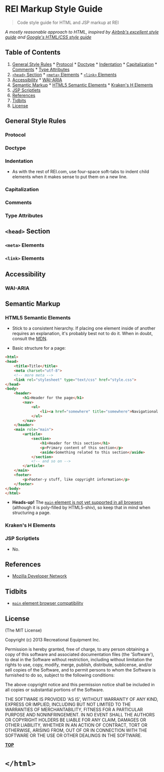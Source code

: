 # REI Markup Style Guide

> Code style guide for HTML and JSP markup at REI

*A mostly reasonable approach to HTML, inspired by [Airbnb's excellent style guide][airbnb-js-styleguide] and [Google's HTML/CSS style guide](google-html-css-style-guide)*

[airbnb-js-styleguide]: //github.com/airbnb/javascript
[google-html-css-style-guide]: //google-styleguide.googlecode.com/svn/trunk/htmlcssguide.xml

<a name='TOC'>Table of Contents</a>
-----------------------------------

  1. [General Style Rules](#general)
    * [Protocol](#protocol)
    * [Doctype](#doctype)
    * [Indentation](#indentation)
    * [Capitalization](#capitalization)
    * [Comments](#comments)
    * [Type Attributes](#type-attributes)
  1. [`<head>` Section](#head)
    * [`<meta>` Elements](#meta)
    * [`<link>` Elements](#link)
  1. [Accessibility](#accessibility)
    * [WAI-ARIA](#wai-aria)
  1. [Semantic Markup](#semantics)
    * [HTML5 Semantic Elements](#semantic-elements)
    * [Kraken's H Elements](#h-elements)
  1. [JSP Scriptlets](#scriptlets)
  1. [References](#references)
  1. [Tidbits](#tidbits)
  1. [License](#license)

<a name='general'>General Style Rules</a>
-----------------------------------------

### <a name='protocol'>Protocol</a>

### <a name='doctype'>Doctype</a>

### <a name='indentation'>Indentation</a>

- As with the rest of REI.com, use four-space soft-tabs to indent child elements when it makes sense to put them on a new line.

### <a name='capitalization'>Capitalization</a>

### <a name='comments'>Comments</a>

### <a name='type-attributes'>Type Attributes</a>

<a name='head'>`<head>` Section</a>
-----------------------------------

### <a name='meta'>`<meta>` Elements</a>

### <a name='link'>`<link>` Elements</a>

<a name='accessibility'>Accessibility</a>
-----------------------------------------

### <a name='wai-aria'>WAI-ARIA</a>

<a name='semantics'>Semantic Markup</a>
-----------------------------------------------------

### <a name='semantic-elements'>HTML5 Semantic Elements</a>

- Stick to a consistent hierarchy. If placing one element inside of another requires an explanation, it's probably best not to do it. When in doubt, consult the [MDN](//developer.mozilla.org/en-US/docs/Web/HTML).

- Basic structure for a page:

```html
<html>
<head>
    <title>Title</title>
    <meta charset="utf-8">
    <!-- more meta -->
    <link rel="stylesheet" type="text/css" href="style.css">
</head>
<body>
    <header>
        <h1>Header for the page</h1>
        <nav>
            <ul>
                <li><a href="somewhere" title="somewhere">Navigational link for the page</a></li>
            </ul>
        </nav>
    </header>
    <main role="main">
        <article>
            <section>
                <h1>Header for this section</h1>
                <p>Primary content of this section</p>
                <aside>Something related to this section</aside>
            </section>
            <!-- and so on -->
        </article>
    </main>
    <footer>
        <p>Footer-y stuff, like copyright information</p>
    </footer>
</body>
</html>
```

- **Heads-up!** The [`main` element is not yet supported in all browsers](#main-element-compatibility) (although it is poly-filled by HTML5-shiv), so keep that in mind when structuring a page.

### <a name='h-elements'>Kraken's H Elements</a>

### <a name='scriptlets'>JSP Scriptlets</a>

- No.

<a name='references'>References</a>
-----------------------------------

  - [Mozilla Developer Network](mdn)

<a name='tidbits'>Tidbits</a>
-----------------------------

  - <a name='main-element-compatibility'>[`main` element browser compatibility](//developer.mozilla.org/en-US/docs/Web/HTML/Element/main#Browser_compatibility)</a>


## <a name='license'>License</a>

(The MIT License)

Copyright (c) 2013 Recreational Equipment Inc.

Permission is hereby granted, free of charge, to any person obtaining
a copy of this software and associated documentation files (the
'Software'), to deal in the Software without restriction, including
without limitation the rights to use, copy, modify, merge, publish,
distribute, sublicense, and/or sell copies of the Software, and to
permit persons to whom the Software is furnished to do so, subject to
the following conditions:

The above copyright notice and this permission notice shall be
included in all copies or substantial portions of the Software.

THE SOFTWARE IS PROVIDED 'AS IS', WITHOUT WARRANTY OF ANY KIND,
EXPRESS OR IMPLIED, INCLUDING BUT NOT LIMITED TO THE WARRANTIES OF
MERCHANTABILITY, FITNESS FOR A PARTICULAR PURPOSE AND NONINFRINGEMENT.
IN NO EVENT SHALL THE AUTHORS OR COPYRIGHT HOLDERS BE LIABLE FOR ANY
CLAIM, DAMAGES OR OTHER LIABILITY, WHETHER IN AN ACTION OF CONTRACT,
TORT OR OTHERWISE, ARISING FROM, OUT OF OR IN CONNECTION WITH THE
SOFTWARE OR THE USE OR OTHER DEALINGS IN THE SOFTWARE.

**[TOP](#TOC)**

# `</html>`
